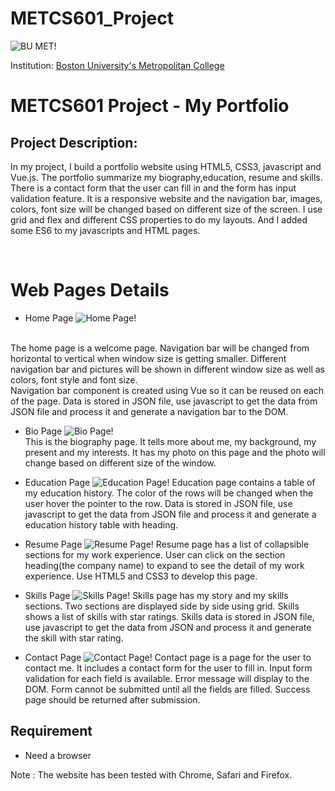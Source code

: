# METCS601_Project
![BU MET!](https://scontent-hkt1-2.xx.fbcdn.net/v/t1.6435-9/70685441_2848187218541888_5583214686003789824_n.jpg?_nc_cat=108&ccb=1-3&_nc_sid=973b4a&_nc_ohc=BwDf3gHf8ukAX8qFZzF&_nc_oc=AQm021PAFiF9x3VmH1OPpS8Eid79jYIE7jtuRt4fLwljACl9Sc3m9hsKvK7jSRw_NJk&_nc_ht=scontent-hkt1-2.xx&oh=860551b869193d0d896ae464ee060cf5&oe=60DA9D26)

Institution: [Boston University's Metropolitan College](https://www.bu.edu/met/)<br>
# METCS601 Project - My Portfolio

## Project Description:
In my project, I build a portfolio website using HTML5, CSS3, javascript and Vue.js. The portfolio summarize my biography,education, resume and skills. There is a contact form that the user can fill in and the form has input validation feature. It is a responsive website and the navigation bar, images, colors, font size will be changed based on different size of the screen. I use grid and flex and different CSS properties to do my layouts. And I added some ES6 to my javascripts and HTML pages.

<br>

# Web Pages Details
- Home Page
![Home Page!](josephinePortfolio/images/home_page.jpg)
<br>
The home page is a welcome page. Navigation bar will be changed from horizontal to vertical when window size is getting smaller. Different navigation bar and pictures will be shown in different window size as well as colors, font style and font size.
<br>
Navigation bar component is created using Vue so it can be reused on each of the page. Data is stored in JSON file, use javascript to get the data from JSON file and process it and generate a navigation bar to the DOM.

- Bio Page
![Bio Page!](josephinePortfolio/images/bio_page.jpg)    
This is the biography page. It tells more about me, my background, my present and my interests. It has my photo on this page and the photo will change based on different size of the window.

- Education Page
![Education Page!](josephinePortfolio/images/education_page.jpg)
Education page contains a table of my education history. The color of the rows will be changed when the user hover the pointer to the row. Data is stored in JSON file, use javascript to get the data from JSON file and process it and generate a education history table with heading.

- Resume Page
![Resume Page!](josephinePortfolio/images/resume_page.jpg)
Resume page has a list of collapsible sections for my work experience. User can click on the section heading(the company name) to expand to see the detail of my work experience. Use HTML5 and CSS3 to develop this page.

- Skills Page
![Skills Page!](josephinePortfolio/images/skills_page.jpg)
Skills page has my story and my skills sections. Two sections are displayed side by side using grid. Skills shows a list of skills with star ratings. Skills data is stored in JSON file, use javascript to get the data from JSON and process it and generate the skill with star rating. 

- Contact Page
![Contact Page!](josephinePortfolio/images/contact_page.jpg)
Contact page is a page for the user to contact me. It includes a contact form for the user to fill in. Input form validation for each field is available. Error message will display to the DOM. Form cannot be submitted until all the fields are filled. Success page should be returned after submission.


## Requirement
- Need a browser 

Note : The website has been tested with Chrome, Safari and Firefox.






